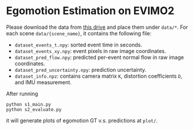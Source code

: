 # Egomotion Estimation on EVIMO2

Please download the data from [this drive]() and place them under `data/*`. For each scene `data/{scene_name}`, it contains the following file:
* `dataset_events_t.npy`: sorted event time in seconds.
* `dataset_events_xy.npy`: event pixels in raw image coordinates.
* `dataset_pred_flow.npy`: predicted per-event normal flow in raw image coordinates.
* `dataset_pred_uncertainty.npy`: prediction uncertainty.
* `dataset_info.npz`: contains camera matrix `K`, distortion coefficients `D`, and IMU measurement.

After running
```
python s1_main.py
python s2_evaluate.py
```
it will generate plots of egomotion GT v.s. predictions at `plot/`.
